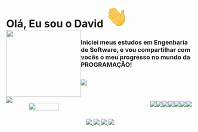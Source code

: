 # Olá, Eu sou o David <img src="https://github.com/Leoruiz197/Leoruiz197/blob/main/img/Hi.gif" width="60px" height="60px"><img align = "left" height = "180px" width = "200px" src = "https://pbs.twimg.com/media/FLpA_jlX0AILp6B?format=png&name=small">
  




### Iniciei meus estudos em Engenharia de Software, e vou compartilhar com vocês o meu progresso no mundo da PROGRAMAÇÃO!

##


<div style = {{display: "flex", justifyContent:"space-between", width:"100%"}}>
  <img align = "left" width = "380px" src="https://github-readme-stats.vercel.app/api?username=sirdav1d&show_icons=true&theme=chartreuse-dark"><img width = "380px" src="https://github-readme-streak-stats.herokuapp.com/?user=sirdav1d&theme=chartreuse-dark"> 
   </div>
  
  #
  
<div style = display: "inline block" align = "center" margin = "0px"> 
 <img style = display: "inline_block" align = "left" width = "40%" height="50%" src= "https://github-readme-stats.vercel.app/api/top-langs/?username=sirdav1d&layout=compact&theme=chartreuse-dark"><img src="https://img.icons8.com/color/48/000000/css3.png"/><img src="https://img.icons8.com/color/48/000000/html-5--v1.png"/><img src="https://img.icons8.com/color/48/000000/javascript--v2.png"/><img src="https://img.icons8.com/color/48/000000/nodejs.png"/><img src="https://img.icons8.com/color/48/000000/git.png"/><img src="https://img.icons8.com/color/48/000000/visual-studio-code-2019.png"/><img src="https://img.icons8.com/color/48/000000/npm.png"/>
    <div/>

  ##
  
<div>
<a href= "https://www.facebook.com/davidd.diniz" target= "_blank"/><img src="https://img.icons8.com/fluency/48/000000/facebook.png" /> <a href= "https://www.instagram.com/david_dinz" target= "_blank"/> <img src="https://img.icons8.com/fluency/48/000000/instagram-new.png"/><a href= "https://www.linkedin.com/in/david-dev-"/> <img src="https://img.icons8.com/fluency/48/000000/linkedin.png"/><a href= "https://discord.gg/5VfW8qps"/> <img src="https://img.icons8.com/fluency/48/000000/discord-logo.png"/>
   <div/>
   


<!--
**sirdav1d/sirdav1d** is a ✨ _special_ ✨ repository because its `README.md` (this file) appears on your GitHub profile.

Here are some ideas to get you started:

- 🔭 I’m currently working on ...
- 🌱 I’m currently learning ...
- 👯 I’m looking to collaborate on ...
- 🤔 I’m looking for help with ...
- 💬 Ask me about ...
- 📫 How to reach me: ...
- 😄 Pronouns: ...
- ⚡ Fun fact: ...
-->
